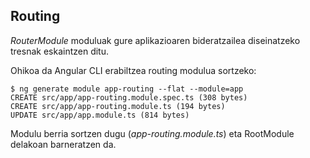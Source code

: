 ## Routing

*RouterModule* moduluak gure aplikazioaren bideratzailea diseinatzeko tresnak eskaintzen ditu.

Ohikoa da Angular CLI erabiltzea routing modulua sortzeko:

```shell
$ ng generate module app-routing --flat --module=app
CREATE src/app/app-routing.module.spec.ts (308 bytes)
CREATE src/app/app-routing.module.ts (194 bytes)
UPDATE src/app/app.module.ts (814 bytes)
```
Modulu berria sortzen dugu (_app-routing.module.ts_) eta RootModule delakoan barneratzen da. 



